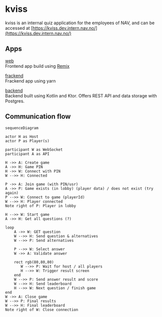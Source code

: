 # kviss

kviss is an internal quiz application for the employees of NAV, and can be accessed at [https://kviss.dev.intern.nav.no/](https://kviss.dev.intern.nav.no/)

## Apps

[web](web)\
Frontend app build using [Remix](https://remix.run/)

[frackend](web/server)\
Frackend app using yarn

[backend](backend)\
Backend built using Kotlin and Ktor. Offers REST API and data storage with Postgres.

## Communication flow

```mermaid
sequenceDiagram

actor H as Host
actor P as Player(s)

participant W as WebSocket
participant A as API

H ->> A: Create game
A ->> H: Game PIN
H ->> W: Connect with PIN
W -->> H: Connected

P ->> A: Join game (with PIN/usr)
A ->> P: Game exists (in lobby) (player data) / does not exist (try again)
P -->> W: Connect to game (playerId)
W -->> H: Player connected
Note right of P: Player in lobby

H -->> W: Start game
A ->> H: Get all questions (?)

loop
    A ->> W: GET question
    W -->> H: Send question & alternatives
    W -->> P: Send alternatives

    P -->> W: Select answer
    W ->> A: Validate answer

    rect rgb(80,80,80)
       W -->> P: Wait for host / all players
       H -->> W: Trigger result screen
    end
    W -->> P: Send answer result and score
    W -->> H: Send leaderboard
    H -->> W: Next question / finish game
end
W ->> A: Close game
W -->> P: Final results
W -->> H: Final leaderboard
Note right of W: Close connection
```

